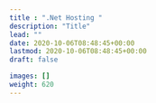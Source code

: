 ```yaml
---
title : ".Net Hosting "
description: "Title"
lead: ""
date: 2020-10-06T08:48:45+00:00
lastmod: 2020-10-06T08:48:45+00:00
draft: false

images: []
weight: 620
---
```

